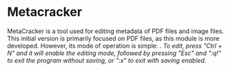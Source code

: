 # Metacracker
MetaCracker is a tool used for editing metadata of PDF files and image files. This initial version is primarily focused on PDF files, as this module is more developed. However, its mode of operation is simple: <I will insert my text here later>. To edit, press "Ctrl + N" and it will enable the editing mode, followed by pressing "Esc" and ":q!" to exit the program without saving, or ":x" to exit with saving enabled.
